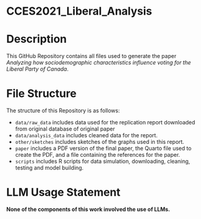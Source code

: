 # CCES2021_Liberal_Analysis

# Description
This GitHub Repository contains all files used to generate the paper *Analyzing how sociodemographic characteristics influence voting for the Liberal Party of Canada*.

# File Structure
The structure of this Repository is as follows:
- `data/raw_data` includes data used for the replication report downloaded from original database of original paper
- `data/analysis_data` includes cleaned data for the report.
- `other/sketches` includes sketches of the graphs used in this report.
- `paper` includes a PDF version of the final paper, the Quarto file used to create the PDF, and a file containing the references for the paper.
- `scripts` includes R scripts for data simulation, downloading, cleaning, testing and model building.

# LLM Usage Statement

**None of the components of this work involved the use of LLMs.**
